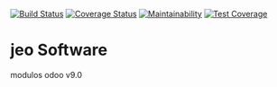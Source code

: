 [![Build Status](https://travis-ci.org/jobiols/odoo-addons.svg?branch=8.0)](https://travis-ci.org/jobiols/odoo-addons)
[![Coverage Status](https://coveralls.io/repos/jobiols/odoo-addons/badge.svg?branch=8.0&service=github)](https://coveralls.io/github/jobiols/odoo-addons?branch=8.0)
[![Maintainability](https://api.codeclimate.com/v1/badges/6f78baa05ebd3529c669/maintainability)](https://codeclimate.com/github/jobiols/odoo-addons/maintainability)
[![Test Coverage](https://api.codeclimate.com/v1/badges/6f78baa05ebd3529c669/test_coverage)](https://codeclimate.com/github/jobiols/odoo-addons/test_coverage)

# jeo Software

modulos odoo v9.0